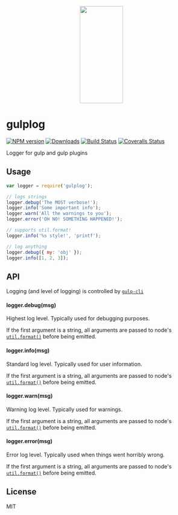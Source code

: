 <p align="center">
  <a href="https://gulpjs.com">
    <img height="257" width="114" src="https://raw.githubusercontent.com/gulpjs/artwork/master/gulp-2x.png">
  </a>
</p>

# gulplog

[![NPM version][npm-image]][npm-url] [![Downloads][downloads-image]][npm-url] [![Build Status][ci-image]][ci-url] [![Coveralls Status][coveralls-image]][coveralls-url]

Logger for gulp and gulp plugins

## Usage

```js
var logger = require('gulplog');

// logs strings
logger.debug('The MOST verbose!');
logger.info('Some important info');
logger.warn('All the warnings to you');
logger.error('OH NO! SOMETHING HAPPENED!');

// supports util.format!
logger.info('%s style!', 'printf');

// log anything
logger.debug({ my: 'obj' });
logger.info([1, 2, 3]);
```

## API

Logging (and level of logging) is controlled by [`gulp-cli`][gulp-cli-url]

#### logger.debug(msg)

Highest log level. Typically used for debugging purposes.

If the first argument is a string, all arguments are passed to node's
[`util.format()`][util-format-url] before being emitted.

#### logger.info(msg)

Standard log level. Typically used for user information.

If the first argument is a string, all arguments are passed to node's
[`util.format()`][util-format-url] before being emitted.

#### logger.warn(msg)

Warning log level. Typically used for warnings.

If the first argument is a string, all arguments are passed to node's
[`util.format()`][util-format-url] before being emitted.

#### logger.error(msg)

Error log level. Typically used when things went horribly wrong.

If the first argument is a string, all arguments are passed to node's
[`util.format()`][util-format-url] before being emitted.

## License

MIT

<!-- prettier-ignore-start -->
[downloads-image]: https://img.shields.io/npm/dm/gulplog.svg?style=flat-square
[npm-url]: https://npmjs.org/package/gulplog
[npm-image]: https://img.shields.io/npm/v/gulplog.svg?style=flat-square

[ci-url]: https://github.com/gulpjs/gulplog/actions?query=workflow:dev
[ci-image]: https://img.shields.io/github/workflow/status/gulpjs/gulplog/dev?style=flat-square

[coveralls-url]: https://coveralls.io/r/gulpjs/gulplog
[coveralls-image]: https://img.shields.io/coveralls/gulpjs/gulplog/master.svg?style=flat-square
<!-- prettier-ignore-end -->

<!-- prettier-ignore-start -->
[gulp-cli-url]: https://github.com/gulpjs/gulp-cli
[util-format-url]: https://nodejs.org/docs/latest/api/util.html#util_util_format_format
<!-- prettier-ignore-end -->
